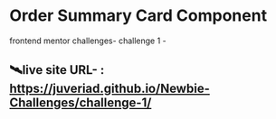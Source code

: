 # Order Summary Card Component
frontend mentor challenges- challenge 1 -
## 🛰️live site URL- : https://juveriad.github.io/Newbie-Challenges/challenge-1/
